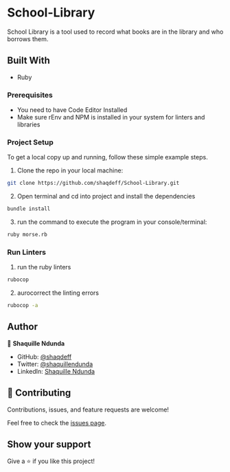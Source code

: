 # School-Library

School Library is a tool used to record what books are in the library and who borrows them.

## Built With

- Ruby

### Prerequisites

- You need to have Code Editor Installed
- Make sure rEnv and NPM is installed in your system for linters and libraries

### Project Setup

To get a local copy up and running, follow these simple example steps.

1. Clone the repo in your local machine:

```bash
git clone https://github.com/shaqdeff/School-Library.git
```

2. Open terminal and cd into project and install the dependencies

```bash
bundle install
```

3. run the command to execute the program in your console/terminal:

```bash
ruby morse.rb
```

### Run Linters

1. run the ruby linters

```bash
rubocop
```

2. aurocorrect the linting errors

```bash
rubocop -a
```

## Author

👤 **Shaquille Ndunda**

- GitHub: [@shaqdeff](https://github.com/shaqdeff)
- Twitter: [@shaquillendunda](https://twitter.com/shaquillendunda)
- LinkedIn: [Shaquille Ndunda](https://www.linkedin.com/in/shaquille-ndunda-b13a95107/)

## 🤝 Contributing

Contributions, issues, and feature requests are welcome!

Feel free to check the [issues page](../../issues/).

## Show your support

Give a ⭐️ if you like this project!
